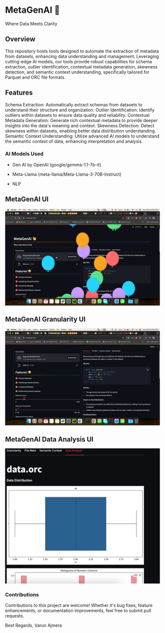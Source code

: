 # MetaGenAI 👋
Where Data Meets Clarity
 ## Overview

This repository hosts tools designed to automate the extraction of metadata from datasets, enhancing data understanding and management. Leveraging cutting-edge AI models, our tools provide robust capabilities for schema extraction, outlier identification, contextual metadata generation, skewness detection, and semantic context understanding, specifically tailored for Parquet and ORC file formats.

## Features

Schema Extraction: Automatically extract schemas from datasets to understand their structure and organization.
Outlier Identification: Identify outliers within datasets to ensure data quality and reliability.
Contextual Metadata Generation: Generate rich contextual metadata to provide deeper insights into the data's meaning and context.
Skewness Detection: Detect skewness within datasets, enabling better data distribution understanding.
Semantic Context Understanding: Utilize advanced AI models to understand the semantic context of data, enhancing interpretation and analysis.


### AI Models Used

- Gen AI by OpenAI (google/gemma-1.1-7b-it)

- Meta-Llama (meta-llama/Meta-Llama-3-70B-Instruct)

- NLP

## MetaGenAI UI
![MetaGenAI](./doc/metaGenAI.png "MetaGenAI")

## MetaGenAI Granularity UI
![Granularity](./doc/granularity.png "Granularity")

## MetaGenAI Data Analysis UI
![Data Analysis](./doc/graph.png "Data Analysis")

### Contributions

Contributions to this project are welcome! Whether it's bug fixes, feature enhancements, or documentation improvements, feel free to submit pull requests.


Best Regards,
Varun Ajmera
